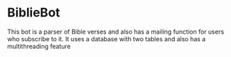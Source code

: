 # BiblieBot
This bot is a parser of Bible verses and also has a mailing function for users who subscribe to it. It uses a database with two tables and also has a multithreading feature
